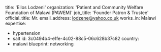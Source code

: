 title: 'Ellos Lodzeni'
organization: 'Patient and Community Welfare Foundation of Malawi (PAWEM)'
job_title: 'Founder Patron & Trustee'
official_title: Mr.
email_address: lodzene@yahoo.co.uk
works_in: Malawi
expertise:
  - hypertension
  - salt
id: 3c0494b4-e1fe-4c02-88c5-06c628b37c82
country:
  - malawi
blueprint: networking

